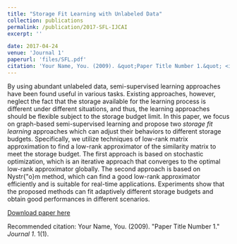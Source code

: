 ```yaml
---
title: "Storage Fit Learning with Unlabeled Data"
collection: publications
permalink: /publication/2017-SFL-IJCAI
excerpt: ''

date: 2017-04-24
venue: 'Journal 1'
paperurl: 'files/SFL.pdf'
citation: 'Your Name, You. (2009). &quot;Paper Title Number 1.&quot; <i>Journal 1</i>. 1(1).'
---
```

By using abundant unlabeled data, semi-supervised learning approaches have been found useful in various tasks. Existing approaches, however, neglect the fact that the storage available for the learning process is different under different situations, and thus, the learning approaches should be flexible subject to the storage budget limit. In this paper, we focus on graph-based semi-supervised learning and propose two _storage fit learning_ approaches which can adjust their behaviors to different storage budgets. Specifically, we utilize techniques of low-rank matrix approximation to find a low-rank approximator of the similarity matrix to meet the storage budget. The first approach is based on stochastic optimization, which is an iterative approach that converges to the optimal low-rank approximator globally. The second approach is based on Nystr{\"o}m method, which can find a good low-rank approximator efficiently and is suitable for real-time applications. Experiments show that the proposed methods can fit adaptively different storage budgets and obtain good performances in different scenarios.

[Download paper here](http://bojianhou.github.io/files/SFL.pdf)

Recommended citation: Your Name, You. (2009). "Paper Title Number 1." <i>Journal 1</i>. 1(1).